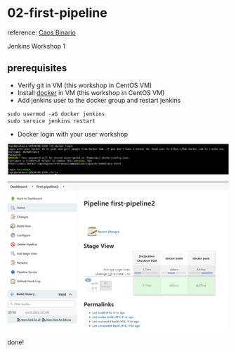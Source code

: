 # 02-first-pipeline

reference: [Caos Binario](https://www.youtube.com/watch?v=oUTGnoQzciU&t=137s)

Jenkins Workshop 1

## prerequisites

- Verify git in VM (this workshop in CentOS VM)
- Install [docker](https://docs.docker.com/engine/install/centos/) in VM (this workshop in CentOS VM)
- Add jenkins user to the docker group and restart jenkins 

```
sudo usermod -aG docker jenkins
sudo service jenkins restart
```

- Docker login with your user workshop

![Image1](Images/Screenshot_1.png)

![Image2](Images/Screenshot_2.png)

done!
